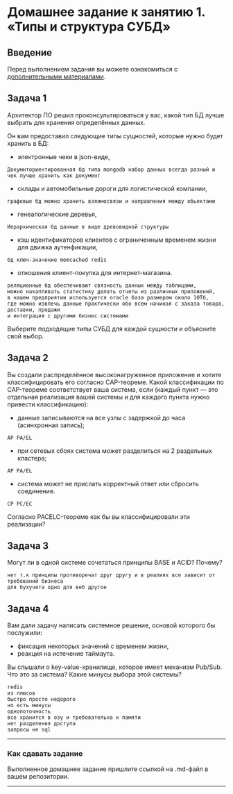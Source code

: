 # Домашнее задание к занятию 1. «Типы и структура СУБД»

## Введение

Перед выполнением задания вы можете ознакомиться с 
[дополнительными материалами](https://github.com/netology-code/virt-homeworks/tree/virt-11/additional).

## Задача 1

Архитектор ПО решил проконсультироваться у вас, какой тип БД 
лучше выбрать для хранения определённых данных.

Он вам предоставил следующие типы сущностей, которые нужно будет хранить в БД:

- электронные чеки в json-виде,
```
Докумнториентированная бд типа mongodb набор данных всегда разный и чек лучше хранить как документ
```
- склады и автомобильные дороги для логистической компании,
```
графовые бд можно хранить взяимосвязи и направления между обьектами
```
- генеалогические деревья,
```
Иерархическая бд данные в виде древовидной структуры
```
- кэш идентификаторов клиентов с ограниченным временем жизни для движка аутенфикации,
```
бд ключ-значение memcached redis
```
- отношения клиент-покупка для интернет-магазина.
```
реляционные бд обеспечивают связность данных между таблицами,
можно накапливать статистику делать отчеты из различных приложений,
в нашем предприятии используется oracle база размером около 10Тб,
где можно извлечь данные практически обо всем начиная с заказа товара, доставки, продажи
и интеграция с другими бизнес системами
```

Выберите подходящие типы СУБД для каждой сущности и объясните свой выбор.

## Задача 2

Вы создали распределённое высоконагруженное приложение и хотите классифицировать его согласно 
CAP-теореме. Какой классификации по CAP-теореме соответствует ваша система, если 
(каждый пункт — это отдельная реализация вашей системы и для каждого пункта нужно привести классификацию):

- данные записываются на все узлы с задержкой до часа (асинхронная запись);
```
AP PA/EL
```
- при сетевых сбоях система может разделиться на 2 раздельных кластера;
```
AP PA/EL
```
- система может не прислать корректный ответ или сбросить соединение.
```
CP PC/EC
```
Согласно PACELC-теореме как бы вы классифицировали эти реализации?

## Задача 3

Могут ли в одной системе сочетаться принципы BASE и ACID? Почему?
```
нет т.к принципы противоречат друг другу и в реалиях все зависит от требований бизнеса
для бухучета одно для веб другое
```

## Задача 4

Вам дали задачу написать системное решение, основой которого бы послужили:

- фиксация некоторых значений с временем жизни,
- реакция на истечение таймаута.

Вы слышали о key-value-хранилище, которое имеет механизм Pub/Sub. 
Что это за система? Какие минусы выбора этой системы?
```
redis
из плюсов 
быстро просто недорого
но есть минусы
однопоточность
все хранится в озу и требовательна к памяти
нет разделения доступа
запросы не sql
```

---

### Как cдавать задание

Выполненное домашнее задание пришлите ссылкой на .md-файл в вашем репозитории.

---


